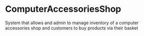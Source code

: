 # ComputerAccessoriesShop
System that allows and admin to manage inventory of a computer accessories shop and customers to buy products via their basket
